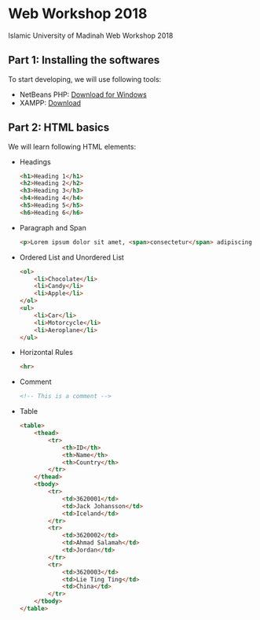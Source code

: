 # Web Workshop 2018
Islamic University of Madinah Web Workshop 2018

## Part 1: Installing the softwares

To start developing, we will use following tools:
- NetBeans PHP: [Download for Windows](https://netbeans.org/downloads/start.html?platform=windows&lang=en&option=php&bits=x64)
- XAMPP: [Download](https://www.apachefriends.org/index.html)

## Part 2: HTML basics

We will learn following HTML elements:
- Headings
    ```html
    <h1>Heading 1</h1>
    <h2>Heading 2</h2>
    <h3>Heading 3</h3>
    <h4>Heading 4</h4>
    <h5>Heading 5</h5>
    <h6>Heading 6</h6>
    ```

- Paragraph and Span
    ```html
    <p>Lorem ipsum dolor sit amet, <span>consectetur</span> adipiscing elit. Maecenas malesuada nulla vel pulvinar dapibus. Donec eu sagittis quam, nec accumsan arcu. Vivamus posuere felis eu ultrices ultricies. Praesent posuere ut purus in maximus. Sed elementum tellus ipsum, vel faucibus magna congue ac.</p>
    ```

- Ordered List and Unordered List
    ```html
    <ol>
        <li>Chocolate</li>
        <li>Candy</li>
        <li>Apple</li>
    </ol>
    <ul>
        <li>Car</li>
        <li>Motorcycle</li>
        <li>Aeroplane</li>
    </ul>
    ```
- Horizontal Rules
    ```html
    <hr>
    ```

- Comment
    ```html
    <!-- This is a comment -->
    ```

- Table
    ```html
    <table>
        <thead>
            <tr>
                <th>ID</th>
                <th>Name</th>
                <th>Country</th>
            </tr>
        </thead>
        <tbody>
            <tr>
                <td>3620001</td>
                <td>Jack Johansson</td>
                <td>Iceland</td>
            </tr>
            <tr>
                <td>3620002</td>
                <td>Ahmad Salamah</td>
                <td>Jordan</td>
            </tr>
            <tr>
                <td>3620003</td>
                <td>Lie Ting Ting</td>
                <td>China</td>
            </tr>
        </tbody>
    </table>
    ```